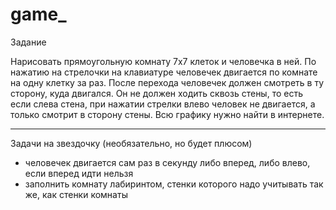 # game_
Задание

Нарисовать прямоугольную комнату 7х7 клеток и человечка в ней. По нажатию на стрелочки на клавиатуре человечек двигается по комнате на одну клетку за раз. После перехода человечек должен смотреть в ту сторону, куда двигался. Он не должен ходить сквозь стены, то есть если слева стена, при нажатии стрелки влево человек не двигается, а только смотрит в сторону стены. Всю графику нужно найти в интернете.

_______________________________________________________________________________________________
Задачи на звездочку (необязательно, но будет плюсом)
- человечек двигается сам раз в секунду либо вперед, либо влево, если вперед идти нельзя
- заполнить комнату лабиринтом, стенки которого надо учитывать так же, как стенки комнаты
